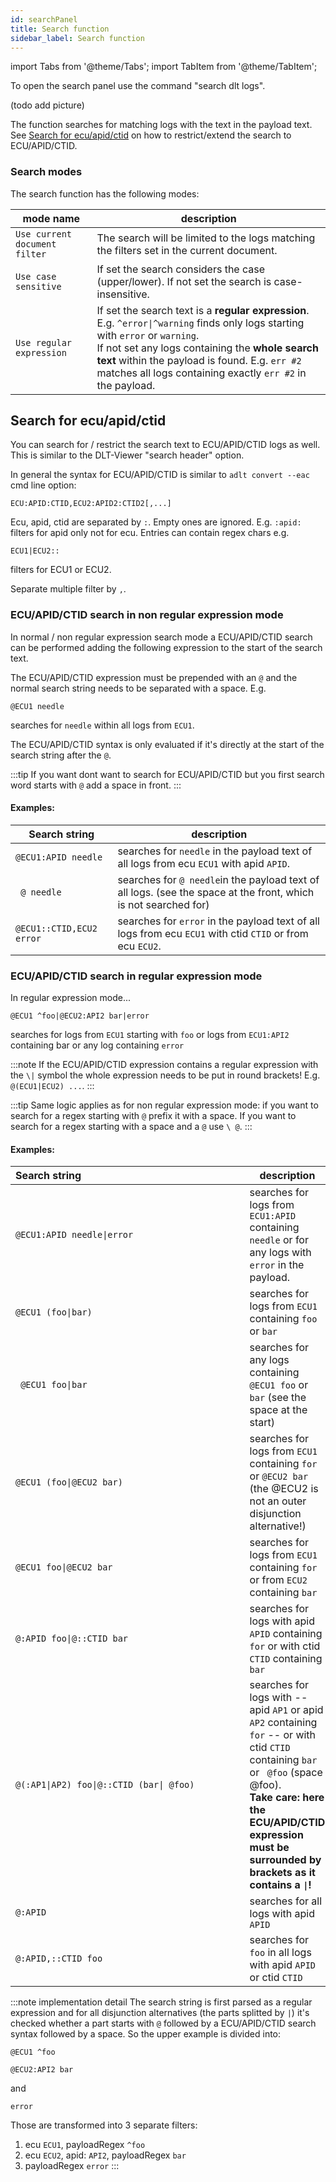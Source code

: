 ```yaml
---
id: searchPanel
title: Search function
sidebar_label: Search function
---
```

import Tabs from '@theme/Tabs';
import TabItem from '@theme/TabItem';

To open the search panel use the command "search dlt logs".

(todo add picture)

The function searches for matching logs with the text in the payload text.
See [Search for ecu/apid/ctid](#search-for-ecuapidctid) on how to restrict/extend the search to ECU/APID/CTID.

### Search modes

The search function has the following modes:

mode name | description
--------- | -----------
`Use current document filter` | The search will be limited to the logs matching the filters set in the current document.
`Use case sensitive` | If set the search considers the case (upper/lower). If not set the search is case-insensitive.
`Use regular expression` | If set the search text is a **regular expression**. E.g. `^error\|^warning` finds only logs starting with `error` or `warning`. <br/>If not set any logs containing the **whole search text** within the payload is found. E.g. `err #2` matches all logs containing exactly `err #2` in the payload.

## Search for ecu/apid/ctid

You can search for / restrict the search text to ECU/APID/CTID logs as well. This is similar to the DLT-Viewer "search header" option.

In general the syntax for ECU/APID/CTID is similar to `adlt convert --eac` cmd line option:
```
ECU:APID:CTID,ECU2:APID2:CTID2[,...]
```

Ecu, apid, ctid are separated by `:`. Empty ones are ignored. E.g. `:apid:` filters for apid only not for ecu. Entries can contain regex chars e.g.
```
ECU1|ECU2::
```
filters for ECU1 or ECU2.

Separate multiple filter by `,`.

### ECU/APID/CTID search in non regular expression mode

In normal / non regular expression search mode a ECU/APID/CTID search can be performed adding the following expression to the start of the search text.

The ECU/APID/CTID expression must be prepended with an `@` and the normal search string needs to be separated with a space. E.g.
```
@ECU1 needle
```
searches for `needle` within all logs from `ECU1`.

The ECU/APID/CTID syntax is only evaluated if it's directly at the start of the search string after the `@`.

:::tip
If you want dont want to search for ECU/APID/CTID but you first search word starts with `@` add a space in front.
:::

#### Examples:

Search string | description
------------- | -----------
`@ECU1:APID needle` | searches for `needle` in the payload text of all logs from ecu `ECU1` with apid `APID`.
` @ needle` | searches for `@ needle`in the payload text of all logs. (see the space at the front, which is not searched for)
`@ECU1::CTID,ECU2 error` | searches for `error` in the payload text of all logs from ecu `ECU1` with ctid `CTID` or from ecu `ECU2`.

### ECU/APID/CTID search in regular expression mode

In regular expression mode...

```
@ECU1 ^foo|@ECU2:API2 bar|error
```

searches for logs from `ECU1` starting with `foo` or logs from `ECU1:API2` containing bar or any log containing `error`

:::note
If the ECU/APID/CTID expression contains a regular expression with the `\|` symbol the whole expression needs to be put in round brackets! E.g. `@(ECU1|ECU2) ...`.
:::

:::tip
Same logic applies as for non regular expression mode: if you want to search for a regex starting with `@` prefix it with a space.
If you want to search for a regex starting with a space and a `@` use `\ @`.
:::

#### Examples:

Search&nbsp;string&nbsp;&nbsp;&nbsp;&nbsp;&nbsp;&nbsp;&nbsp;&nbsp;&nbsp;&nbsp;&nbsp;&nbsp;&nbsp;&nbsp;&nbsp;&nbsp;&nbsp;&nbsp;&nbsp;&nbsp;&nbsp;&nbsp;&nbsp;&nbsp;&nbsp;&nbsp;&nbsp;&nbsp;&nbsp;&nbsp;&nbsp;&nbsp;&nbsp;&nbsp;&nbsp;&nbsp;&nbsp;&nbsp;&nbsp;&nbsp;&nbsp;&nbsp;&nbsp;&nbsp;&nbsp;&nbsp;&nbsp;&nbsp;&nbsp;&nbsp;&nbsp;&nbsp;&nbsp;&nbsp;&nbsp;&nbsp;&nbsp;&nbsp;&nbsp; | description
------------- | -----------
`@ECU1:APID needle\|error`| searches for logs from `ECU1:APID` containing `needle` or for any logs with `error` in the payload.
`@ECU1 (foo\|bar)` | searches for logs from `ECU1` containing `foo` or `bar`
` @ECU1 foo\|bar` | searches for any logs containing `@ECU1 foo` or `bar` (see the space at the start)
`@ECU1 (foo\|@ECU2 bar)` | searches for logs from `ECU1` containing `for` or `@ECU2 bar` (the @ECU2 is not an outer disjunction alternative!)
`@ECU1 foo\|@ECU2 bar` | searches for logs from `ECU1` containing `for` or from `ECU2` containing `bar`
`@:APID foo\|@::CTID bar` | searches for logs with apid `APID` containing `for` or with ctid `CTID` containing `bar`
`@(:AP1\|AP2) foo\|@::CTID (bar\| @foo)`| searches for logs with -- apid `AP1` or apid `AP2` containing `for` -- or with ctid `CTID` containing `bar` or ` @foo` (space @foo).<br/>**Take care: here the ECU/APID/CTID expression must be surrounded by brackets as it contains a `\|`!**
`@:APID`| searches for all logs with apid `APID`
`@:APID,::CTID foo`| searches for `foo` in all logs with apid `APID` or ctid `CTID`

:::note implementation detail
The search string is first parsed as a regular expression and for all disjunction alternatives (the parts splitted by `|`) it's checked whether a part starts with `@` followed by a ECU/APID/CTID search syntax followed by a space. So the upper example is divided into:
```
@ECU1 ^foo
```
```
@ECU2:API2 bar
```
and
```
error
```

Those are transformed into 3 separate filters:

1. ecu `ECU1`, payloadRegex `^foo`
2. ecu `ECU2`, apid: `API2`, payloadRegex `bar`
3. payloadRegex `error`
:::
